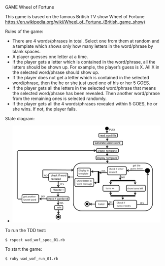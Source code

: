 GAME Wheel of Fortune


This game is based on the famous British TV show Wheel of Fortune
https://en.wikipedia.org/wiki/Wheel_of_Fortune_(British_game_show)

Rules of the game:
* There are 4 words/phrases in total. 
Select one from them at random and a template which shows only how many letters in 
the word/phrase by blank spaces. 
* A player guesses one letter at a time. 
* If the player gets a letter which is contained in the word/phrase, all the letters should be shown up. For example, the player’s guess is X. All X in the selected word/phrase should show up. 
* If the player does not get a letter which is contained in the selected word/phrase, then the he or she just used one of his or her 5 GOES. 
* If the player gets all the letters in the selected word/phrase that means the selected word/phrase has been revealed. Then another word/phrase from the remaining ones is selected randomly. 
* If the player gets all the 4 words/phrases revealed within 5 GOES, he or she wins. If not, the player fails. 

State diagram:

* ![image](https://github.com/HM2468/GAME-WOF/blob/main/wof.png)




To run the TDD test:
```
$ rspect wad_wof_spec_01.rb
```

To start the game:
```
$ ruby wad_wof_run_01.rb
```


